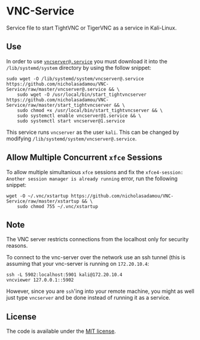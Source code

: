 # VNC-Service

Service file to start TightVNC or TigerVNC as a service in Kali-Linux.

## Use

In order to use [`vncserver@.service`](vncserver@.service) you must download it into the `/lib/systemd/system` directory by using the follow snippet:

```
sudo wget -O /lib/systemd/system/vncserver@.service https://github.com/nicholasadamou/VNC-Service/raw/master/vncserver@.service && \
    sudo wget -O /usr/local/bin/start_tightvncserver https://github.com/nicholasadamou/VNC-Service/raw/master/start_tightvncserver && \
    sudo chmod +x /usr/local/bin/start_tightvncserver && \
    sudo systemctl enable vncserver@1.service && \
    sudo systemctl start vncserver@1.service
```

This service runs `vncserver` as the user `kali`. This can be changed by modifying `/lib/systemd/system/vncserver@.service`.

## Allow Multiple Concurrent `xfce` Sessions

To allow multiple simultanious `xfce` sessions and fix the `xfce4-session: Another session manager is already running` error, run the following snippet:

```
wget -O ~/.vnc/xstartup https://github.com/nicholasadamou/VNC-Service/raw/master/xstartup && \
    sudo chmod 755 ~/.vnc/xstartup
```

## Note

The VNC server restricts connections from the localhost only for security reasons.

To connect to the vnc-server over the network use an ssh tunnel (this is assuming that your vnc-server is running on `172.20.10.4`: 

```
ssh -L 5902:localhost:5901 kali@172.20.10.4
vncviewer 127.0.0.1::5902
```

However, since you are `ssh`'ing into your remote machine, you might as well just type `vncserver` and be done instead of running it as a service.

## License

The code is available under the [MIT license](LICENSE).
